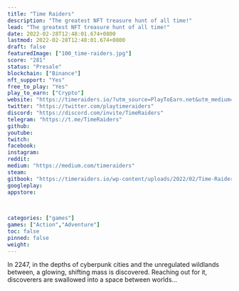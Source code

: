```yaml
---
title: "Time Raiders"
description: "The greatest NFT treasure hunt of all time!"
lead: "The greatest NFT treasure hunt of all time!"
date: 2022-02-28T12:48:01.674+0800
lastmod: 2022-02-28T12:48:01.674+0800
draft: false
featuredImage: ["100_time-raiders.jpg"]
score: "281"
status: "Presale"
blockchain: ["Binance"]
nft_support: "Yes"
free_to_play: "Yes"
play_to_earn: ["Crypto"]
website: "https://timeraiders.io/?utm_source=PlayToEarn.net&utm_medium=organic&utm_campaign=gamepage"
twitter: "https://twitter.com/playtimeraiders"
discord: "https://discord.com/invite/TimeRaiders"
telegram: "https://t.me/TimeRaiders"
github: 
youtube: 
twitch: 
facebook: 
instagram: 
reddit: 
medium: "https://medium.com/timeraiders"
steam: 
gitbook: "https://timeraiders.io/wp-content/uploads/2022/02/Time-Raiders-Whitepaper.pdf"
googleplay: 
appstore: 

  
    
categories: ["games"]
games: ["Action","Adventure"]
toc: false
pinned: false
weight: 
---
```

In 2247, in the depths of cyberpunk cities and the unregulated wildlands between, a glowing, shifting mass is discovered. Reaching out for it, discoverers are swallowed into a space between worlds...